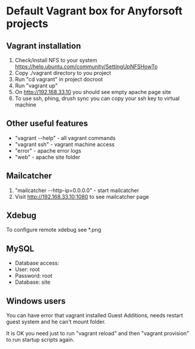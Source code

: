 # Default Vagrant box for Anyforsoft projects

## Vagrant installation
1. Check/install NFS to your system https://help.ubuntu.com/community/SettingUpNFSHowTo
2. Copy ./vagrant directory to you project
3. Run "cd vagrant" in project docroot
4. Run "vagrant up"
5. On http://192.168.33.10 you should see empty apache page site
6. To use ssh, phing, drush sync you can copy your ssh key to virtual machine

## Other useful features

* "vagrant --help" - all vagrant commands
* "vagrant ssh" - vagrant machine access
* "error" - apache error logs
* "web" - apache site folder

## Mailcatcher

1. "mailcatcher --http-ip=0.0.0.0" - start mailcatcher
2. Visit http://192.168.33.10:1080 to see mailcatcher page

## Xdebug

To configure remote xdebug see *.png

## MySQL

* Database access:
* User: root
* Password: root
* Database: site

## Windows users

You can have error that vagrant installed Guest Additions, needs restart guest system and he can't mount folder.

It is OK you need just to run "vagrant reload" and then "vagrant provision" to run startup scripts again.
